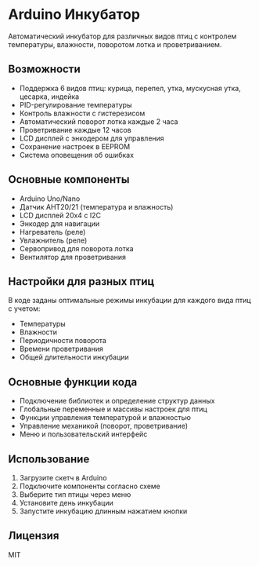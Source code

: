# Arduino Инкубатор

Автоматический инкубатор для различных видов птиц с контролем температуры, влажности, поворотом лотка и проветриванием.

## Возможности

- Поддержка 6 видов птиц: курица, перепел, утка, мускусная утка, цесарка, индейка
- PID-регулирование температуры
- Контроль влажности с гистерезисом
- Автоматический поворот лотка каждые 2 часа
- Проветривание каждые 12 часов
- LCD дисплей с энкодером для управления
- Сохранение настроек в EEPROM
- Система оповещения об ошибках

## Основные компоненты

- Arduino Uno/Nano
- Датчик AHT20/21 (температура и влажность)
- LCD дисплей 20x4 с I2C
- Энкодер для навигации
- Нагреватель (реле)
- Увлажнитель (реле) 
- Сервопривод для поворота лотка
- Вентилятор для проветривания

## Настройки для разных птиц

В коде заданы оптимальные режимы инкубации для каждого вида птиц с учетом:
- Температуры
- Влажности  
- Периодичности поворота
- Времени проветривания
- Общей длительности инкубации

## Основные функции кода

- Подключение библиотек и определение структур данных
- Глобальные переменные и массивы настроек для птиц
- Функции управления температурой и влажностью
- Управление механикой (поворот, проветривание)
- Меню и пользовательский интерфейс

## Использование

1. Загрузите скетч в Arduino
2. Подключите компоненты согласно схеме
3. Выберите тип птицы через меню
4. Установите день инкубации
5. Запустите инкубацию длинным нажатием кнопки

## Лицензия

MIT
